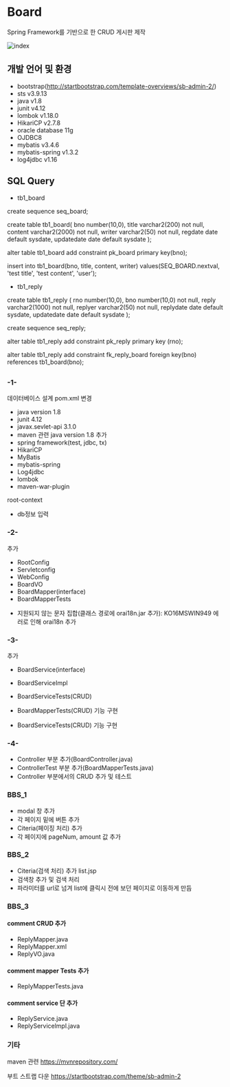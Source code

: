 # Board
Spring Framework를 기반으로 한 CRUD 게시판 제작

![index](https://user-images.githubusercontent.com/42952319/103095616-8e0eff00-4644-11eb-86e4-00a2bbb72c4b.PNG)

## 개발 언어 및 환경
- bootstrap(http://startbootstrap.com/template-overviews/sb-admin-2/)
- sts v3.9.13
- java v1.8
- junit v4.12
- lombok v1.18.0
- HikariCP v2.7.8
- oracle database 11g
- OJDBC8
- mybatis v3.4.6
- mybatis-spring v1.3.2
- log4jdbc v1.16

## SQL Query
- tb1_board

create sequence seq_board;

create table tb1_board(
	bno number(10,0),
	title varchar2(200) not null,
	content varchar2(2000) not null,
	writer varchar2(50) not null,
	regdate date default sysdate,
	updatedate date default sysdate
);

alter table tb1_board add constraint pk_board
primary key(bno);

insert into tb1_board(bno, title, content, writer)
values(SEQ_BOARD.nextval, 'test title', 'test content', 'user');

- tb1_reply

create table tb1_reply (
rno number(10,0),
bno number(10,0) not null,
reply varchar2(1000) not null,
replyer varchar2(50) not null,
replydate date default sysdate,
updatedate date default sysdate
);

create sequence seq_reply;

alter table tb1_reply add constraint pk_reply primary key (rno);

alter table tb1_reply add constraint fk_reply_board
foreign key(bno) references tb1_board(bno);

##
### -1-

데이터베이스 설계
pom.xml
변경
- java version 1.8
- junit 4.12
- javax.sevlet-api 3.1.0
- maven 관련 java version 1.8
추가
- spring framework(test, jdbc, tx)
- HikariCP
- MyBatis
- mybatis-spring
- Log4jdbc
- lombok
- maven-war-plugin

root-context
- db정보 입력


### -2-
추가
- RootConfig
- Servletconfig
- WebConfig
- BoardVO
- BoardMapper(interface)
- BoardMapperTests

* 지원되지 않는 문자 집합(클래스 경로에 orai18n.jar 추가): KO16MSWIN949
	에러로 인해 orai18n 추가


### -3-
추가
- BoardService(interface)
- BoardServiceImpl
- BoardServiceTests(CRUD)


- BoardMapperTests(CRUD) 기능 구현
- BoardServiceTests(CRUD) 기능 구현


### -4-
- Controller 부분 추가(BoardController.java)
- ControllerTest 부분 추가(BoardMapperTests.java)
- Controller 부분에서의 CRUD 추가 및 테스트
### BBS_1
- modal 창 추가
- 각 페이지 밑에 버튼 추가
- Citeria(페이징 처리) 추가
- 각 페이지에 pageNum, amount 값 추가
### BBS_2
- Citeria(검색 처리) 추가
list.jsp
- 검색창 추가 및 검색 처리
- 파라미터를 url로 넘겨 list에 클릭시 전에 보던 페이지로 이동하게 만듬
### BBS_3
#### comment CRUD 추가
- ReplyMapper.java
- ReplyMapper.xml
- ReplyVO.java
#### comment mapper Tests 추가
- ReplyMapperTests.java
#### comment service 단 추가
- ReplyService.java
- ReplyServicelmpl.java

### 기타
maven 관련 https://mvnrepository.com/

부트 스트랩 다운 https://startbootstrap.com/theme/sb-admin-2
